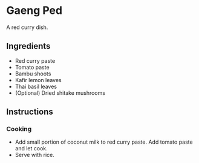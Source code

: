 # Gaeng Ped

A red curry dish.

## Ingredients

- Red curry paste
- Tomato paste
- Bambu shoots
- Kafir lemon leaves
- Thai basil leaves
- (Optional) Dried shitake mushrooms

## Instructions

### Cooking

- Add small portion of coconut milk to red curry paste. Add tomato paste and let
  cook.
- Serve with rice.

